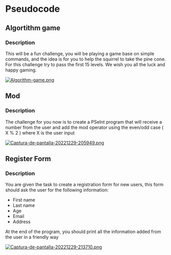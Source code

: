 # Pseudocode

## Algortithm game

### Description
This will be a fun challenge, you will be playing a game base on simple commands, and the idea is for you to help the squirrel to take the pine cone. 
For this challenge try to pass the first 15 levels. We wish you all the luck and happy gaming.

[![Algorithm-game.png](https://i.postimg.cc/d1QxdNyY/Algorithm-game.png)](https://postimg.cc/cKjhGmh9)

## Mod

### Description
The challenge for you now is to create a PSeInt program that will receive a number from the user and add the mod operator 
using the even/odd case ( X % 2 ) where X is the user input

[![Captura-de-pantalla-20221229-205949.png](https://i.postimg.cc/ydyLRhv9/Captura-de-pantalla-20221229-205949.png)](https://postimg.cc/S2jLF90N)

## Register Form

### Description
You are given the task to create a registration form for new users, this form should ask the user for the following information:

- First name
- Last name
- Age
- Email
- Address

At the end of the program, you should print all the information added from the user in a friendly way

[![Captura-de-pantalla-20221229-213710.png](https://i.postimg.cc/VsWYdhM6/Captura-de-pantalla-20221229-213710.png)](https://postimg.cc/Z00kQVwt)
